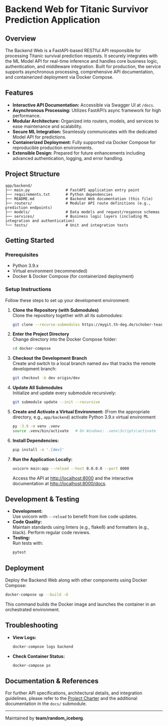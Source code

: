 # Backend Web for Titanic Survivor Prediction Application

## Overview

The Backend Web is a FastAPI-based RESTful API responsible for processing Titanic survival prediction requests. It securely integrates with the ML Model API for real-time inference and handles core business logic, authentication, and middleware integration. Built for production, the service supports asynchronous processing, comprehensive API documentation, and containerized deployment via Docker Compose.

## Features

- **Interactive API Documentation:** Accessible via Swagger UI at `/docs`.
- **Asynchronous Processing:** Utilizes FastAPI’s async framework for high performance.
- **Modular Architecture:** Organized into routers, models, and services to ease maintenance and scalability.
- **Secure ML Integration:** Seamlessly communicates with the dedicated Model API for predictions.
- **Containerized Deployment:** Fully supported via Docker Compose for reproducible production environments.
- **Extensible Design:** Prepared for future enhancements including advanced authentication, logging, and error handling.

## Project Structure

```plaintext
app/backend/
├── main.py                # FastAPI application entry point
├── requirements.txt       # Python dependencies
├── README.md              # Backend Web documentation (this file)
├── routers/               # Modular API route definitions (e.g., prediction endpoints)
├── models/                # Data models and request/response schemas
├── services/              # Business logic layers (including ML integration and authentication)
└── tests/                 # Unit and integration tests
```

## Getting Started

### Prerequisites

- Python 3.9.x
- Virtual environment (recommended)
- Docker & Docker Compose (for containerized deployment)

### Setup Instructions

Follow these steps to set up your development environment:

1. **Clone the Repository (with Submodules)**  
   Clone the repository together with all its submodules:
   ```bash
   git clone --recurse-submodules https://mygit.th-deg.de/schober-teaching/student-projects/ain-23-software-engineering/ss-25/Random_Iceberg/web-backend.git
   ```

2. **Enter the Project Directory**  
   Change directory into the Docker Compose folder:
   ```bash
   cd docker-compose
   ```

3. **Checkout the Development Branch**  
   Create and switch to a local branch named `dev` that tracks the remote development branch:
   ```bash
   git checkout -b dev origin/dev
   ```

4. **Update All Submodules**  
   Initialize and update every submodule recursively:
   ```bash
   git submodule update --init --recursive
   ```

5. **Create and Activate a Virtual Environment:**
   (From the appropriate directory, e.g., `app/backend`) activate Python 3.9.x virtual environment
   ```bash
   py -3.9 -m venv .venv
   source .venv/bin/activate   # On Windows: .venv\Scripts\activate
   ```

6. **Install Dependencies:**
   ```bash
   pip install -e '.[dev]'
   ```

7. **Run the Application Locally:**
   ```bash
   uvicorn main:app --reload --host 0.0.0.0 --port 8000
   ```
   Access the API at [http://localhost:8000](http://localhost:8000) and the interactive documentation at [http://localhost:8000/docs](http://localhost:8000/docs).

## Development & Testing

- **Development:**  
  Use uvicorn with `--reload` to benefit from live code updates.
- **Code Quality:**  
  Maintain standards using linters (e.g., flake8) and formatters (e.g., black). Perform regular code reviews.
- **Testing:**  
  Run tests with:
  ```bash
  pytest
  ```

## Deployment

Deploy the Backend Web along with other components using Docker Compose:
```bash
docker-compose up --build -d
```
This command builds the Docker image and launches the container in an orchestrated environment.

## Troubleshooting

- **View Logs:**
  ```bash
  docker-compose logs backend
  ```
- **Check Container Status:**
  ```bash
  docker-compose ps
  ```

## Documentation & References

For further API specifications, architectural details, and integration guidelines, please refer to the [Project Charter](#) and the additional documentation in the `docs/` submodule.

---

Maintained by **team/random_iceberg**.
